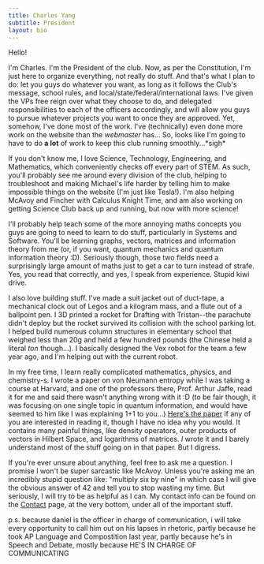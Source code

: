```yaml
---
title: Charles Yang
subtitle: President
layout: bio
---
```


Hello!

  I'm Charles. I'm the President of the club. Now, as per the Constitution, I'm just here to organize everything, not really do stuff. And that's what I plan to do: let you guys do whatever you want, as long as it follows the Club's message, school rules, and local/state/federal/international laws. I've given the VPs free reign over what they choose to do, and delegated responsibilities to each of the officers accordingly, and will allow you guys to pursue whatever projects you want to once they are approved. Yet, somehow, I've done most of the work. I've (technically) even done more work on the website than the *webmaster* has... So, looks like I'm going to have to do **a lot** of work to keep this club running smoothly...\*sigh\*

  If you don't know me, I love Science, Technology, Engineering, and Mathematics, which conveniently checks off every part of STEM. As such, you'll probably see me around every division of the club, helping to troubleshoot and making Michael's life harder by telling him to make impossible things on the website (I'm just like Tesla!). I'm also helping McAvoy and Fincher with Calculus Knight Time, and am also working on getting Science Club back up and running, but now with more science!

  I'll probably help teach some of the more annoying maths concepts you guys are going to need to learn to do stuff, particularly in Systems and Software. You'll be learning graphs, vectors, matrices and information theory from me (or, if you want, quantum mechanics and quantum information theory :D). Seriously though, those two fields need a surprisingly large amount of maths just to get a car to turn instead of strafe. Yes, you read that correctly, and yes, I speak from experience. Stupid kiwi drive.

  I also love building stuff. I've made a suit jacket out of duct-tape, a mechanical clock out of Legos and a kilogram mass, and a flute out of a ballpoint pen. I 3D printed a rocket for Drafting with Tristan--the parachute didn't deploy but the rocket survived its collision with the school parking lot. I helped build numerous column structures in elementary school that weighed less than 20g and held a few hundred pounds (the Chinese held a literal *ton* though...). I basically designed the Vex robot for the team a few year ago, and I'm helping out with the current robot.

  In my free time, I learn really complicated mathematics, physics, and chemistry-s. I wrote a paper on von Neumann entropy while I was taking a course at Harvard, and one of the professors there, Prof. Arthur Jaffe, read it for me and said there wasn't anything wrong with it :D (to be fair though, it was focusing on one single topic in quantum information, and would have seemed to him like I was explaining 1+1 to you...) [Here's the paper](../files/entropy-quantum-information.pdf "Seriously? You're going to click? Tell you what. If you can tell me what entropy means in information, I'll give you a disappointing prize.") if any of you are interested in reading it, though I have no idea why you would. It contains many painful things, like density operators, outer products of vectors in Hilbert Space, and logarithms of matrices. *I*  wrote it and I barely understand most of the stuff going on in that paper. But I digress.

  If you're ever unsure about anything, feel free to ask me a question. I promise I won't be super sarcastic like McAvoy. Unless you're asking me an incredibly stupid question like: "multiply six by nine" in which case I will give the obvious answer of 42 and tell you to stop wasting my time. But seriously, I will try to be as helpful as I can. My contact info can be found on the [Contact](../contact) page, at the very bottom, under all of the important stuff.
  
  p.s. because daniel is the officer in charge of communication, i will take every opportunity to call him out on his lapses in rhetoric, partly because he took AP Language and Compostition last year, partly because he's in Speech and Debate, mostly because HE'S IN CHARGE OF COMMUNICATING
